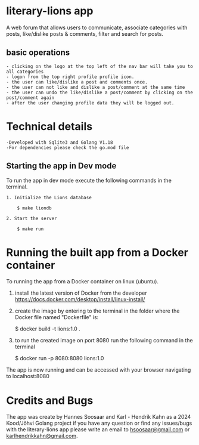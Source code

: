 # literary-lions app

A web forum that allows users to communicate, associate categories with posts, like/dislike posts & comments, filter and search for posts.

## basic operations

    - clicking on the logo at the top left of the nav bar will take you to all categories
    - logon from the top right profile profile icon.
    - the user can like/dislike a post and comments once.
    - the user can not like and dislike a post/comment at the same time
    - the user can undo the like/dislike a post/comment by clicking on the post/comment again
    - after the user changing profile data they will be logged out.

# Technical details

    -Developed with Sqlite3 and Golang V1.18
    -For dependencies please check the go.mod file

## Starting the app in Dev mode

  To run the app in dev mode execute the following commands in the terminal.

    1. Initialize the Lions database

        $ make liondb

    2. Start the server

        $ make run 

# Running the built app from a Docker container

To running the app from a Docker container on linux (ubuntu).

  1. install the latest version of Docker from the developer https://docs.docker.com/desktop/install/linux-install/

  2. create the image by entering to the terminal in the folder where the Docker file named "Dockerfile" is:
    
        $ docker build -t lions:1.0 .

  3. to run the created image on port 8080 run the following command in the terminal
    
     $  docker run -p 8080:8080 lions:1.0

The app is now running and can be accessed with your browser navigating to localhost:8080

# Credits and Bugs

The app was create by Hannes Soosaar and  Karl - Hendrik Kahn as a 2024 Kood/Jõhvi Golang project if you have any question or find any issues/bugs with the literary-lions app please write an email to
hsoosaar@gmail.com or karlhendrikkahn@gmail.com.